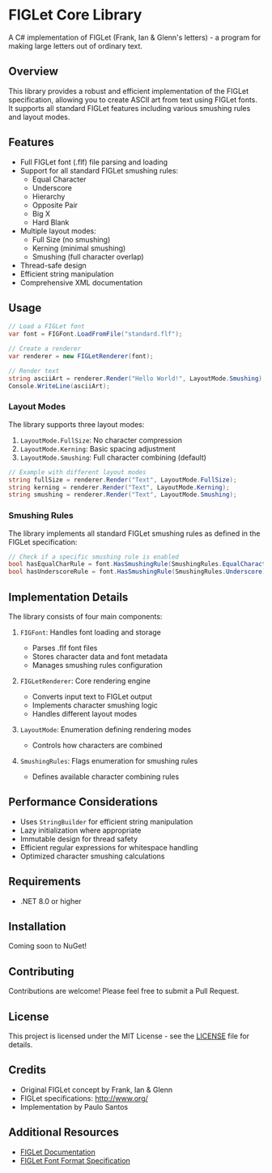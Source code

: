 # FIGLet Core Library

A C# implementation of FIGLet (Frank, Ian & Glenn's letters) - a program for making large letters out of ordinary text.

## Overview

This library provides a robust and efficient implementation of the FIGLet specification, allowing you to create ASCII art from text using FIGLet fonts. It supports all standard FIGLet features including various smushing rules and layout modes.

## Features

- Full FIGLet font (.flf) file parsing and loading
- Support for all standard FIGLet smushing rules:
  - Equal Character
  - Underscore
  - Hierarchy
  - Opposite Pair
  - Big X
  - Hard Blank
- Multiple layout modes:
  - Full Size (no smushing)
  - Kerning (minimal smushing)
  - Smushing (full character overlap)
- Thread-safe design
- Efficient string manipulation
- Comprehensive XML documentation

## Usage

```csharp
// Load a FIGLet font
var font = FIGFont.LoadFromFile("standard.flf");

// Create a renderer
var renderer = new FIGLetRenderer(font);

// Render text
string asciiArt = renderer.Render("Hello World!", LayoutMode.Smushing);
Console.WriteLine(asciiArt);
```

### Layout Modes

The library supports three layout modes:

1. `LayoutMode.FullSize`: No character compression
2. `LayoutMode.Kerning`: Basic spacing adjustment
3. `LayoutMode.Smushing`: Full character combining (default)

```csharp
// Example with different layout modes
string fullSize = renderer.Render("Text", LayoutMode.FullSize);
string kerning = renderer.Render("Text", LayoutMode.Kerning);
string smushing = renderer.Render("Text", LayoutMode.Smushing);
```

### Smushing Rules

The library implements all standard FIGLet smushing rules as defined in the FIGLet specification:

```csharp
// Check if a specific smushing rule is enabled
bool hasEqualCharRule = font.HasSmushingRule(SmushingRules.EqualCharacter);
bool hasUnderscoreRule = font.HasSmushingRule(SmushingRules.Underscore);
```

## Implementation Details

The library consists of four main components:

1. `FIGFont`: Handles font loading and storage
   - Parses .flf font files
   - Stores character data and font metadata
   - Manages smushing rules configuration

2. `FIGLetRenderer`: Core rendering engine
   - Converts input text to FIGLet output
   - Implements character smushing logic
   - Handles different layout modes

3. `LayoutMode`: Enumeration defining rendering modes
   - Controls how characters are combined

4. `SmushingRules`: Flags enumeration for smushing rules
   - Defines available character combining rules

## Performance Considerations

- Uses `StringBuilder` for efficient string manipulation
- Lazy initialization where appropriate
- Immutable design for thread safety
- Efficient regular expressions for whitespace handling
- Optimized character smushing calculations

## Requirements

- .NET 8.0 or higher

## Installation

Coming soon to NuGet!

## Contributing

Contributions are welcome! Please feel free to submit a Pull Request.

## License

This project is licensed under the MIT License - see the [LICENSE](LICENSE) file for details.

## Credits

- Original FIGLet concept by Frank, Ian & Glenn
- FIGLet specifications: http://www.org/
- Implementation by Paulo Santos

## Additional Resources

- [FIGLet Documentation](http://www.org/FIGLet_documentation.html)
- [FIGLet Font Format Specification](http://www.jave.de/FIGLet/figfont.html)
